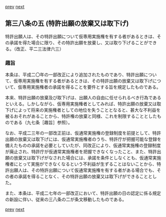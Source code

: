 [prev](/specific/markdowns/特許法/051_Mp-Ch_2-At_38_4.md)
[next](/specific/markdowns/特許法/053_Mp-Ch_2-At_39.md)
## 第三八条の五 (特許出願の放棄又は取下げ)
特許出願人は、その特許出願について仮専用実施権を有する者があるときは、その承諾を得た場合に限り、その特許出願を放棄し、又は取り下げることができる。（改正、平二三法律六三）


### 趣旨
本条は、平成二〇年の一部改正により追加されたものであり、特許出願について、仮専用実施権を有する者があるときは、その特許出願の放棄又は取下げについて、仮専用実施権者の承諾を得ることを要件とする旨を規定したものである。

本来、特許出願の放棄及び取下げは、出願人の自由に任せられるべき行為であるといえる。しかしながら、仮専用実施権者としてみれば、特許出願の放棄又は取下げによって将来の実施権者としての地位を失うこととなると、甚大な不利益を被るおそれがあることから、特許権の放棄と同様、これを制限することとしたものである（九七条［趣旨］参照）。

なお、平成二三年の一部改正前は、仮通常実施権の登録制度を前提として、特許出願の放棄又は取下げには、仮通常実施権者のうち、特許庁が把握可能な登録を備えたものの承諾を必要としていたが、同改正により、仮通常実施権の登録制度が廃止され、特許庁が仮通常実施権者を把握できなくなったこと、また、特許出願の放棄又は取下げがなされた場合には、承諾を条件としなくとも、仮通常実施権者にとって実施ができなくなるという不利益が生ずることはないことから、特許出願人は、その特許出願について仮通常実施権を有する者がある場合でも、その者の承諾を得ることなく、その特許出願の放棄又は取下げができることとした。

また、本条は、平成二七年の一部改正において、特許出願の日の認定に係る規定の新設に伴い、従来の三八条の二が条文移動したものである。


[prev](/specific/markdowns/特許法/051_Mp-Ch_2-At_38_4.md)
[next](/specific/markdowns/特許法/053_Mp-Ch_2-At_39.md)